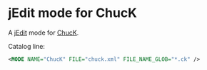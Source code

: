 # jEdit mode for ChucK

A [jEdit](http://jedit.org) mode for [ChucK](http://chuck.cs.princeton.edu/).

Catalog line:

```xml
<MODE NAME="ChucK" FILE="chuck.xml" FILE_NAME_GLOB="*.ck" />
```
